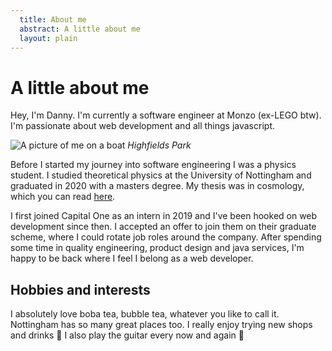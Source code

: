 ```yaml
---
  title: About me
  abstract: A little about me
  layout: plain
---
```


# A little about me

Hey, I'm Danny. I'm currently a software engineer at Monzo (ex-LEGO btw). I'm passionate about web development and all things javascript.

![A picture of me on a boat](/img/boat_image.jpeg) _Highfields Park_

Before I started my journey into software engineering I was a physics student. I studied theoretical physics at the University of Nottingham and graduated in 2020 with a masters degree. My thesis was in cosmology, which you can read [here](/projects/scalar-fields-in-cosmology).

I first joined Capital One as an intern in 2019 and I've been hooked on web development since then. I accepted an offer to join them on their graduate scheme, where I could rotate job roles around the company. After spending some time in quality engineering, product design and java services, I'm happy to be back where I feel I belong as a web developer.

## Hobbies and interests

I absolutely love boba tea, bubble tea, whatever you like to call it. Nottingham has so many great places too. I really enjoy trying new shops and drinks 🧋 I also play the guitar every now and again 🎸
